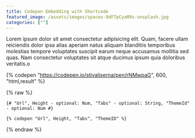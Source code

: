 ```yaml
---
title: Codepen Embedding with Shortcode
featured_image: /assets/images/spacex-9dF7pCyaM9s-unsplash.jpg
categories: [""]
---
```


Lorem ipsum dolor sit amet consectetur adipisicing elit. Quam, facere ullam reiciendis dolor ipsa alias aperiam natus aliquam blanditiis temporibus molestias tempore voluptates suscipit earum neque accusamus mollitia sed quas. Nam consectetur voluptates sit atque ducimus ipsum quia doloribus veritatis.o

{% codepen "https://codepen.io/stivaliserna/pen/rNMwpaG", 600, "html,result" %}

{% raw %}
```jinja2
{# "Url", Height - optional: Num, "Tabs" - optional: String, "ThemeId" - optional: Num #}

{% codepen "Url", Height, "Tabs", "ThemeID" %}
```
{% endraw %}
